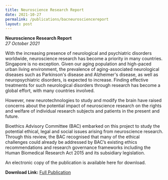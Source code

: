 ```yaml
---
title: Neuroscience Research Report
date: 2021-10-27
permalink: /publications/bacneurosciencereport
layout: post
---
```

**Neuroscience Research Report** <br>
*27 October 2021*

With the increasing presence of neurological and psychiatric disorders worldwide, neuroscience research has become a priority in many countries. Singapore is no exception. Given our aging population and high-paced urban living environment, the prevalence of aging-associated neurological diseases such as Parkinson's disease and Alzheimer's disease, as well as neuropsychiatric disorders, is expected to increase. Finding effective treatments for such neurological disorders through research has become a global effort, with many countries involved.

However, new neurotechnologies to study and modify the brain have raised concerns about the potential impact of neuroscience research on the rights and welfare of individual research subjects and patients in the present and future.

Bioethics Advisory Committee (BAC) embarked on this project to study the potential ethical, legal and social issues arising from neuroscience research. Through this review, the BAC recognised that many of the ethical challenges could already be addressed by BAC’s existing ethics recommendations and research governance frameworks including the Human Biomedical Research Act 2015 and its subsidiary legislation.

An electronic copy of the publication is available here for download. 

**Download Link:** [Full Publication](https://go.gov.sg/bacneurosciencereport)